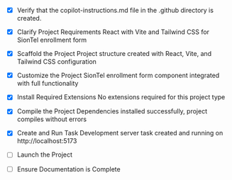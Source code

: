 <!-- Use this file to provide workspace-specific custom instructions to Copilot. For more details, visit https://code.visualstudio.com/docs/copilot/copilot-customization#_use-a-githubcopilotinstructionsmd-file -->
- [x] Verify that the copilot-instructions.md file in the .github directory is created.

- [x] Clarify Project Requirements
	React with Vite and Tailwind CSS for SionTel enrollment form

- [x] Scaffold the Project
	Project structure created with React, Vite, and Tailwind CSS configuration

- [x] Customize the Project
	SionTel enrollment form component integrated with full functionality

- [x] Install Required Extensions
	No extensions required for this project type

- [x] Compile the Project
	Dependencies installed successfully, project compiles without errors

- [x] Create and Run Task
	Development server task created and running on http://localhost:5173

- [ ] Launch the Project
	<!--
	Verify that all previous steps have been completed.
	Prompt user for debug mode, launch only if confirmed.
	 -->

- [ ] Ensure Documentation is Complete
	<!--
	Verify that all previous steps have been completed.
	Verify that README.md and the copilot-instructions.md file in the .github directory exists and contains current project information.
	Clean up the copilot-instructions.md file in the .github directory by removing all HTML comments.
	 -->
